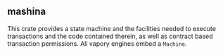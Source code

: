 ## mashina

This crate provides a state machine and the facilities needed to execute transactions and the code contained therein, as well as contract based transaction permissions. All vapory engines embed a `Machine`.
